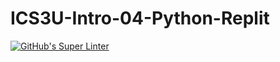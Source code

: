 # ICS3U-Intro-04-Python-Replit

[![GitHub's Super Linter](https://github.com/Andrew-Ten-Den/ICS3U-Intro-04-Python-Replit//workflows/GitHub's%20Super%20Linter/badge.svg)](https://github.com/Andrew-Ten-Den/ICS3U-Intro-04-Python-Replit/actions)
